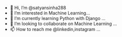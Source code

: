 - 👋 Hi, I’m @satyansinha288
- 👀 I’m interested in Machine Learning...
- 🌱 I’m currently learning Python with Django ...
- 💞️ I’m looking to collaborate on Machine Learning ...
- 📫 How to reach me @linkedin,instagram ...

<!---
satyansinha288/satyansinha288 is a ✨ special ✨ repository because its `README.md` (this file) appears on your GitHub profile.
You can click the Preview link to take a look at your changes.
--->
